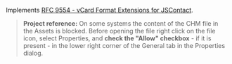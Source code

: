 Implements [RFC 9554 - vCard Format Extensions for JSContact](https://datatracker.ietf.org/doc/html/rfc9554).
&nbsp;
>**Project reference:** On some systems the content of the CHM file in the Assets is blocked. Before opening the file right click on the file icon, select Properties, and **check the "Allow" checkbox** - if it is present - in the lower right corner of the General tab in the Properties dialog.